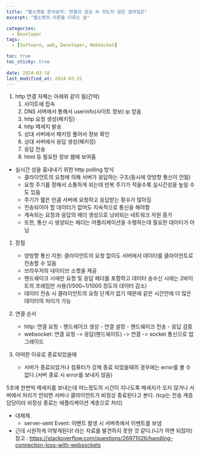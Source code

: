 ```yaml
---
title: "웹소켓을 뜯어보자: 연결과 끊김 속 의도치 않은 끊어짐은"
excerpt: "웹소켓의 이론을 다루는 글"

categories:
  - Developer
tags:
  - [Software, web, Developer, WebSocket]

toc: true
toc_sticky: true
 
date: 2024-03-18
last_modified_at: 2024-03-22
---   
```


1. http 연결 자체는 아래와 같이 됨(간략)
    1. 사이트에 접속
    1. DNS 서버에서 통해서 userinfo(사이트 정보) ip 얻음
    1. http 요청 생성(패키징)
    1. http 메세지 발송
    1. 상대 서버에서 패키징 풀어서 정보 확인
    1. 상대 서버에서 응답 생성(패키징)
    1. 응답 전송
    1. html 등 필요한 정보 웹에 보여줌

- 실시간 성을 흉내내기 위한 http polling 방식
  - 클라이언트의 요청에 의해 서버가 응답하는 구조(동시에 양방향 통신이 안됨)
  - 요청 주기를 정해서 소통하게 되는데 반복 주기가 적을수록 실시간성을 높일 수도 있음
  - 주기가 짧은 만큼 서버에 요청하고 응답받는 횟수가 많아짐
  - 전송되어야 할 데이터가 없어도 지속적으로 통신을 해야함
  - 계속되는 요청과 응답의 헤더 생성으로 낭비되는 네트워크 자원 증가
  - 또한, 통신 시 생성되는 헤더는 어플리케이션을 수행하는데 필요한 데이터가 아님

1. 장점
    - 양방향 통신 지원: 클라이언트의 요청 없이도 서버에서 데이터를 클라이언트로 전송할 수 있음
    - 브라우저의 네이티브 소켓을 제공
    - 핸드쉐이크 시에만 요청 및 응답 헤더를 포함하고 데이터 송수신 시에는 2바이트의 프레임만 사용(1/500~1/1000 정도의 데이터 감소)
    - 데이터 전송 시 클라이언트의 요청 단계가 없기 때문에 같은 시간안에 더 많은 데이터의 처리가 가능

1. 연결 순서
    - http: 연결 요청 - 핸드쉐이크 생성 - 연결 설정 - 핸드쉐이크 전송 - 응답 검증
    - websocket: 연결 요청 -> 응답(핸드쉐이트) -> 연결 -> socket 통신으로 업그레이드

1. 어떠한 이유로 종료되었을때
    - 서버가 종료되었거나 컴퓨터가 강제 종료 되었을때의 경우에는 error를 볼 수 없다.(서버 종료 시 error를 보내지 않음) 


5초에 한번씩 메세지를 보내는데 어느정도의 시간이 지나도록 메세지가 오지 않거나 서버에서 처리가 안되면 서버나 클라이언트가 비정상 종료된다고 본다.
(tcp는 전송 계층 담당이라 비정상 종료는 애플리케이션 계층으로 처리)

- 대체제.   
  - server-sent Event: 이벤트 발생 시 서버측에서 이벤트를 보냄
- 근데 시원하게 이렇게된다! 라는 자료를 발견하지 못한 것 같다.(니가 하면 되잖아)
참고 : https://stackoverflow.com/questions/26971026/handling-connection-loss-with-websockets